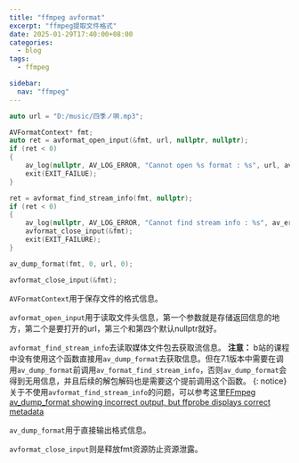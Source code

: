```yaml
---
title: "ffmpeg avformat"
excerpt: "ffmpeg提取文件格式"
date: 2025-01-29T17:40:00+08:00
categories:
  - blog
tags:
  - ffmpeg

sidebar:
  nav: "ffmpeg"
---
```


```cpp
auto url = "D:/music/四季ノ唄.mp3";

AVFormatContext* fmt;
auto ret = avformat_open_input(&fmt, url, nullptr, nullptr);
if (ret < 0)
{
    av_log(nullptr, AV_LOG_ERROR, "Cannot open %s format : %s", url, av_err2str(ret));
    exit(EXIT_FAILUE);
}

ret = avformat_find_stream_info(fmt, nullptr);
if (ret < 0)
{
    av_log(nullptr, AV_LOG_ERROR, "Cannot find stream info : %s", av_err2str(ret));
    avformat_close_input(&fmt);
    exit(EXIT_FAILURE);
}

av_dump_format(fmt, 0, url, 0);

avformat_close_input(&fmt);
```

`AVFormatContext`用于保存文件的格式信息。

`avformat_open_input`用于读取文件头信息，第一个参数就是存储返回信息的地方，第二个是要打开的url，第三个和第四个默认nullptr就好。

`avformat_find_stream_info`去读取媒体文件包去获取流信息。
**注意：** b站的课程中没有使用这个函数直接用`av_dump_format`去获取信息。但在7.1版本中需要在调用`av_dump_format`前调用`av_format_find_stream_info`，否则`av_dump_format`会得到无用信息，并且后续的解包解码也是需要这个提前调用这个函数。
{: notice}
关于不使用`avformat_find_stream_info`的问题，可以参考这里[FFmpeg av_dump_format showing incorrect output, but ffprobe displays correct metadata][FFmpeg av_dump_format showing incorrect output, but ffprobe displays correct metadata]

`av_dump_format`用于直接输出格式信息。

`avformat_close_input`则是释放fmt资源防止资源泄露。

<!-- link -->
[FFmpeg av_dump_format showing incorrect output, but ffprobe displays correct metadata]: https://stackoverflow.com/questions/79396842/ffmpeg-av-dump-format-showing-incorrect-output-but-ffprobe-displays-correct-met/79397159#79397159
